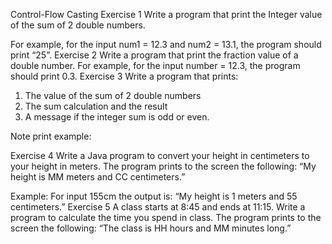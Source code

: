 Control-Flow
Casting
Exercise 1
Write a program that print the Integer value of the sum of 2 double numbers.

For example, for the input num1 = 12.3 and num2 = 13.1, the program should print “25”.
Exercise 2
Write a program that print the fraction value of a double number. For example, for the input number = 12.3, the program should print 0.3.
Exercise 3
Write a program that prints: 
1. The value of the sum of 2 double numbers 
2. The sum calculation and the result 
3. A message if the integer sum is odd or even.

Note print example:
 
Exercise 4
Write a Java program to convert your height in centimeters to your height in meters. 
The program prints to the screen the following: “My height is MM meters and CC centimeters.” 

Example:
For input 155cm the output is: “My height is 1 meters and 55 centimeters.”
Exercise 5
A class starts at 8:45 and ends at 11:15. Write a program to calculate the time you spend in class.
The program prints to the screen the following: “The class is HH hours and MM minutes long.”
